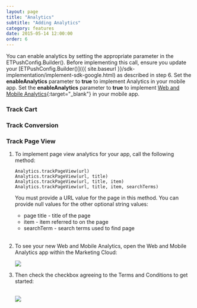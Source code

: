```yaml
---
layout: page
title: "Analytics"
subtitle: "Adding Analytics"
category: features
date: 2015-05-14 12:00:00
order: 6
---
```


You can enable analytics by setting the appropriate parameter in the ETPushConfig.Builder(). Before implementing this call, ensure you update your [ETPushConfig.Builder()]({{ site.baseurl }}/sdk-implementation/implement-sdk-google.html) as described in step 6. Set the **enableAnalytics** parameter to **true** to implement Analytics in your mobile app. Set the **enableAnalytics** parameter to **true** to implement [Web and Mobile Analytics](https://help.exacttarget.com/en/documentation/web_and_mobile_analytics/){:target="_blank"} in your mobile app.

<script src="https://gist.github.com/sfmc-mobilepushsdk/a1f32591efa5fcfb6943.js"></script>

### Track Cart<a href="track_cart"></a>
<script src="https://gist.github.com/sfmc-mobilepushsdk/2cb3447b64500b02c8ca51dce6efc290.js"></script>

### Track Conversion<a href="track_conversion"></a>
<script src="https://gist.github.com/sfmc-mobilepushsdk/1989b6d8e2e7a64e3787fd0e6f11946b.js"></script>

### Track Page View

1.  To implement page view analytics for your app, call the following method:

    ~~~
    Analytics.trackPageView(url)
    Analytics.trackPageView(url, title)
    Analytics.trackPageView(url, title, item)
    Analytics.trackPageView(url, title, item, searchTerms)  
    ~~~
    You must provide a URL value for the page in this method. You can provide null values for the other optional string values:

    * page title - title of the page
    * item - item referred to on the page
    * searchTerm - search terms used to find page
    <br/><br/>
1.  To see your new Web and Mobile Analytics, open the Web and Mobile Analytics app within the Marketing Cloud:
    
    <img class="img-responsive" src="{{ site.baseurl }}/assets/wama_menu.png" />
1.  Then check the checkbox agreeing to the Terms and Conditions to get started:<br/><br/>
    
    <img class="img-responsive" src="{{ site.baseurl }}/assets/wama_t_and_c.png" />